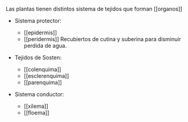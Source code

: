 Las plantas tienen distintos sistema de tejidos que forman [[organos]]
- Sistema protector:
	- [[epidermis]]
	- [[peridermis]]
	Recubiertos de cutina y suberina para disminuir perdida de agua.

-  Tejidos de Sosten:
	- [[colenquima]]
	- [[esclerenquima]]
	- [[parenquima]]

- Sistema conductor:
	- [[xilema]]
	- [[floema]]

